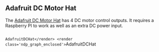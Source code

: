 
<!-- ## DC motor control

For the function of DC motor control,
we care for

* the maximum voltage that we can apply, and

* the maximum amps.


<pre class='mcdp_poset' id='DC_motor_control' label='DC_motor_control.mcdp_poset'></pre>
 -->

## Adafruit DC Motor Hat

The [Adafruit DC Motor Hat][Adafruit_dc_motor_hat] has 4 DC motor control
outputs. It requires a Raspberry PI to work as well as an extra DC power input.

[Adafruit_dc_motor_hat]: https://www.adafruit.com/product/2348


<pre class='mcdp' id='AdafruitDCHat' label='AdafruitDCHat.mcdp'></pre>


<render class='ndp_graph_templatized'>`AdafruitDCHat</render>
<render class='ndp_graph_enclosed'>`AdafruitDCHat</render>
